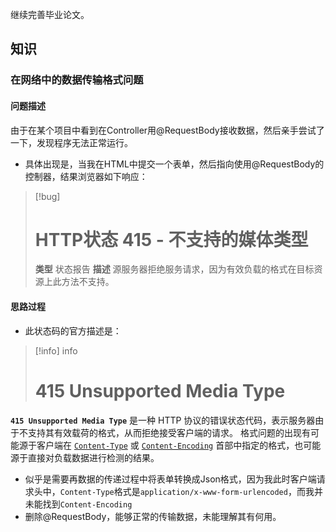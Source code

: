 继续完善毕业论文。

## 知识
### 在网络中的数据传输格式问题
#### 问题描述
由于在某个项目中看到在Controller用@RequestBody接收数据，然后亲手尝试了一下，发现程序无法正常运行。
- 具体出现是，当我在HTML中提交一个表单，然后指向使用@RequestBody的控制器，结果浏览器如下响应：
> [!bug]
># HTTP状态 415 - 不支持的媒体类型
> **类型** 状态报告
> **描述** 源服务器拒绝服务请求，因为有效负载的格式在目标资源上此方法不支持。
#### 思路过程
- 此状态码的官方描述是：
> [!info] info
># 415 Unsupported Media Type
**`415 Unsupported Media Type`** 是一种 HTTP 协议的错误状态代码，表示服务器由于不支持其有效载荷的格式，从而拒绝接受客户端的请求。
格式问题的出现有可能源于客户端在 [`Content-Type`](https://developer.mozilla.org/zh-CN/docs/Web/HTTP/Headers/Content-Type) 或 [`Content-Encoding`](https://developer.mozilla.org/zh-CN/docs/Web/HTTP/Headers/Content-Encoding) 首部中指定的格式，也可能源于直接对负载数据进行检测的结果。
- 似乎是需要再数据的传递过程中将表单转换成Json格式，因为我此时客户端请求头中，`Content-Type`格式是`application/x-www-form-urlencoded`，而我并未能找到`Content-Encoding`
- 删除@RequestBody，能够正常的传输数据，未能理解其有何用。